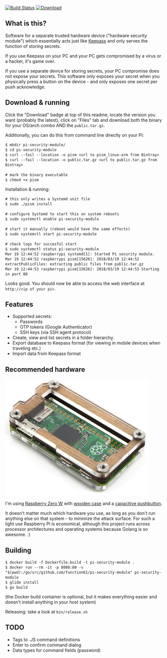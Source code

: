 [![Build Status](https://travis-ci.org/function61/pi-security-module.svg?branch=master)](https://travis-ci.org/function61/pi-security-module)
[![Download](https://api.bintray.com/packages/function61/pi-security-module/main/images/download.svg)](https://bintray.com/function61/pi-security-module/main/_latestVersion#files)

What is this?
-------------

Software for a separate trusted hardware device ("hardware security module") which
essentially acts just like [Keepass](http://keepass.info/) and only serves the
function of storing secrets.

If you use Keepass on your PC and your PC gets compromised by a virus or a hacker,
it's game over.

If you use a separate device for storing secrets, your PC compromise does not
expose your secrets. This software only exposes your secret when you physically
press a button on the device - and only exposes one secret per push acknowledge.


Download & running
------------------

Click the "Download" badge at top of this readme, locate the version you want (probably the latest),
click on "Files" tab and download both the binary for your OS/arch combo AND the `public.tar.gz`.

Additionally, you can do this from command line directly on your Pi:

```
$ mkdir pi-security-module/
$ cd pi-security-module
$ curl --fail --location -o pism <url to pism_linux-arm from Bintray>
$ curl --fail --location -o public.tar.gz <url to public.tar.gz from Bintray>

# mark the binary executable
$ chmod +x pism
```

Installation & running:

```
# this only writes a Systemd unit file
$ sudo ./pism install

# configure Systemd to start this on system reboots
$ sudo systemctl enable pi-security-module

# start it manually (reboot would have the same effects)
$ sudo systemctl start pi-security-module

# check logs for succesful start
$ sudo systemctl status pi-security-module
Mar 19 12:44:52 raspberrypi systemd[1]: Started Pi security module.
Mar 19 12:44:52 raspberrypi pism[15626]: 2018/03/19 12:44:52 extractPublicFiles: extracting public files from public.tar.gz
Mar 19 12:44:53 raspberrypi pism[15626]: 2018/03/19 12:44:53 Starting in port 80
```

Looks good. You should now be able to access the web interface at `http://<ip of your pi>`.


Features
--------

- Supported secrets:
	* Passwords
	* OTP tokens (Google Authenticator)
	* SSH keys (via SSH agent protocol)
- Create, view and list secrets in a folder hierarchy.
- Export database to Keepass format (for viewing in mobile devices when traveling etc.)
- Import data from Keepass format


Recommended hardware
--------------------

![](docs/pi-zero-in-wood-case.png)

I'm using [Raspberry Zero W](https://www.raspberrypi.org/products/pi-zero-w/)
with [wooden case](https://thepihut.com/products/zebra-zero-for-raspberry-pi-zero-wood)
and a [capacitive pushbutton](http://www.ebay.com/sch/?_nkw=ttp223).

It doesn't matter much which hardware you use, as long as you don't run anything else on
that system - to minimize the attack surface. For such a light use Raspberry Pi is
economical, although this project runs across processor architectures and operating systems
because Golang is so awesome. :)


Building
--------

```
$ docker build -f Dockerfile.build -t pi-security-module .
$ docker run --rm -it -p 8080:80 -v "$(pwd):/go/src/github.com/function61/pi-security-module" pi-security-module
$ glide install
$ go build
```

(the Docker build container is optional, but it makes everything easier and doesn't install anything in your host system)

Releasing: take a look at `bin/release.sh`


TODO
----

- Tags to .JS command definitions
- Enter to confirm command dialog
- Data types for command fields (password)
